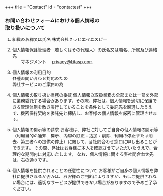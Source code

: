 +++
title = "Contact"
id = "contactest"
+++

### お問い合わせフォームにおける個人情報の<br>取り扱いについて

1. 組織の名称又は氏名
株式会社きっとエイエスピー

2. 個人情報保護管理者（若しくはその代理人）の氏名又は職名、所属及び連絡先  
 　　マネジメント　 privacy@kitasp.com

3. 個人情報の利用目的  
 各種お問い合わせ対応のため  
 弊社サービスのご案内の為  

4. 個人情報の取り扱い業務の委託
個人情報の取扱業務の全部または一部を外部に業務委託する場合があります。その際、弊社は、個人情報を適切に保護できる管理体制を敷き実行していることを条件として委託先を厳選したうえで、機密保持契約を委託先と締結し、お客様の個人情報を厳密に管理させます。

5. 個人情報の開示等の請求
お客様は、弊社に対してご自身の個人情報の開示等（利用目的の通知、開示、内容の訂正・追加・削除、利用の停止または消去、第三者への提供の停止）に関して、当社問合わせ窓口に申し出ることができます。 その際、弊社はお客様ご本人を確認させていただいたうえで、合理的な期間内に対応いたします。 なお、個人情報に関する弊社問合わせ先は、右の通りです。

6. 個人情報を提供されることの任意性について
お客様がご自身の個人情報を弊社に提供されるか否かは、お客様のご判断によりますが、もしご提供されない場合には、適切なサービスが提供できない場合がありますので予めご了承ください。
